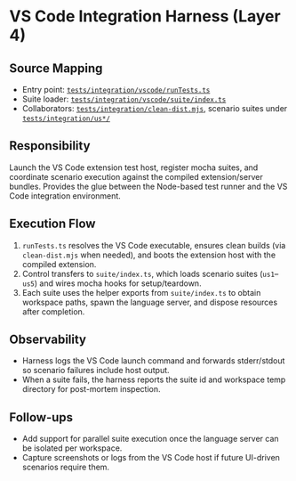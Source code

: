 # VS Code Integration Harness (Layer 4)

## Source Mapping
- Entry point: [`tests/integration/vscode/runTests.ts`](../../../../tests/integration/vscode/runTests.ts)
- Suite loader: [`tests/integration/vscode/suite/index.ts`](../../../../tests/integration/vscode/suite/index.ts)
- Collaborators: [`tests/integration/clean-dist.mjs`](../../../../tests/integration/clean-dist.mjs), scenario suites under [`tests/integration/us*/`](../../../../tests/integration/)

## Responsibility
Launch the VS Code extension test host, register mocha suites, and coordinate scenario execution against the compiled extension/server bundles. Provides the glue between the Node-based test runner and the VS Code integration environment.

## Execution Flow
1. `runTests.ts` resolves the VS Code executable, ensures clean builds (via `clean-dist.mjs` when needed), and boots the extension host with the compiled extension.
2. Control transfers to `suite/index.ts`, which loads scenario suites (`us1`–`us5`) and wires mocha hooks for setup/teardown.
3. Each suite uses the helper exports from `suite/index.ts` to obtain workspace paths, spawn the language server, and dispose resources after completion.

## Observability
- Harness logs the VS Code launch command and forwards stderr/stdout so scenario failures include host output.
- When a suite fails, the harness reports the suite id and workspace temp directory for post-mortem inspection.

## Follow-ups
- Add support for parallel suite execution once the language server can be isolated per workspace.
- Capture screenshots or logs from the VS Code host if future UI-driven scenarios require them.
